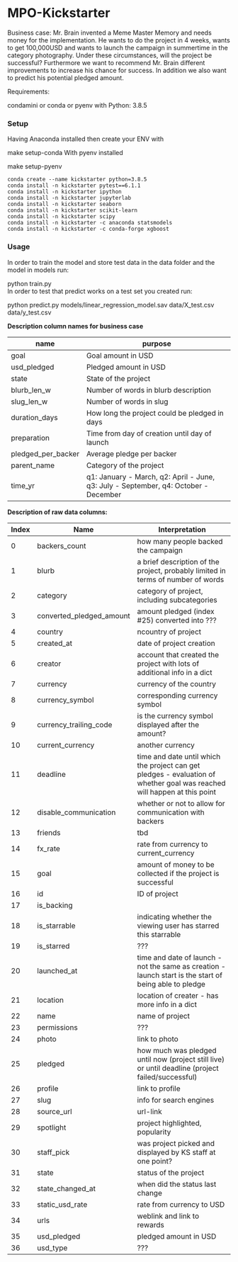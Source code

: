 # MPO-Kickstarter

Business case: Mr. Brain invented a Meme Master Memory and needs money for the implementation. He wants to do the project in 4 weeks, wants to get 100,000USD and wants to launch the campaign in summertime in the category photography.
Under these circumstances, will the project be successful? Furthermore we want to recommend Mr. Brain different improvements to increase his chance for success. In addition we also want to predict his potential pledged amount. 


Requirements:

condamini or conda
or pyenv with Python: 3.8.5


### Setup

Having Anaconda installed then create your ENV with

make setup-conda
With pyenv installed

make setup-pyenv

````
conda create --name kickstarter python=3.8.5
conda install -n kickstarter pytest==6.1.1
conda install -n kickstarter ipython
conda install -n kickstarter jupyterlab
conda install -n kickstarter seaborn
conda install -n kickstarter scikit-learn
conda install -n kickstarter scipy
conda install -n kickstarter -c anaconda statsmodels 
conda install -n kickstarter -c conda-forge xgboost
````

### Usage

In order to train the model and store test data in the data folder and the model in models run:

python train.py  
In order to test that predict works on a test set you created run:

python predict.py models/linear_regression_model.sav data/X_test.csv data/y_test.csv



**Description column names for business case**

name | purpose
-|-
goal | Goal amount in USD
usd_pledged | Pledged amount in USD 
state | State of the project
blurb_len_w | Number of words in blurb description
slug_len_w | Number of words in slug
duration_days | How long the project could be pledged in days
preparation | Time from day of creation until day of launch
pledged_per_backer | Average pledge per backer
parent_name | Category of the project 
time_yr | q1: January - March, q2: April - June, q3: July - September, q4: October - December


**Description of raw data columns:**

Index | Name | Interpretation
-|-|-
0 | backers_count | how many people backed the campaign
1   | blurb | a brief description of the project, probably limited in terms of number of words
2   | category | category of project, including subcategories
3   | converted_pledged_amount | amount pledged (index #25) converted into ???
 4   | country | ncountry of project
 5   | created_at | date of project creation
 6   | creator | account that created the project with lots of additional info in a dict
 7   | currency | currency of the country
 8   | currency_symbol | corresponding currency symbol
 9   | currency_trailing_code | is the currency symbol displayed after the amount?
 10  | current_currency | another currency
 11  | deadline | time and date until which the project can get pledges - evaluation of whether goal was reached will happen at this point
 12  | disable_communication | whether or not to allow for communication with backers
 13  | friends | tbd
 14  | fx_rate | rate from currency to current_currency
 15  | goal | amount of money to be collected if the project is successful
 16  | id | ID of project
 17  | is_backing | | ???
 18  | is_starrable | indicating whether the viewing user has starred this starrable
 19  | is_starred | ???
 20  | launched_at | time and date of launch - not the same as creation - launch start is the start of being able to pledge
 21  | location | location of creater - has more info in a dict
 22  | name | name of project
 23  | permissions | ???
 24  | photo | link to photo
 25  | pledged | how much was pledged until now (project still live) or until deadline (project failed/successful)
 26  | profile | link to profile
 27  | slug | info for search engines
 28  | source_url | url-link
 29  | spotlight |  project highlighted, popularity
 30  | staff_pick | was project picked and displayed by KS staff at one point?
 31  | state | status of the project
 32  | state_changed_at | when did the status last change
 33  | static_usd_rate | rate from currency to USD
 34  | urls | weblink and link to rewards
 35  | usd_pledged | pledged amount in USD
 36  | usd_type | ???



